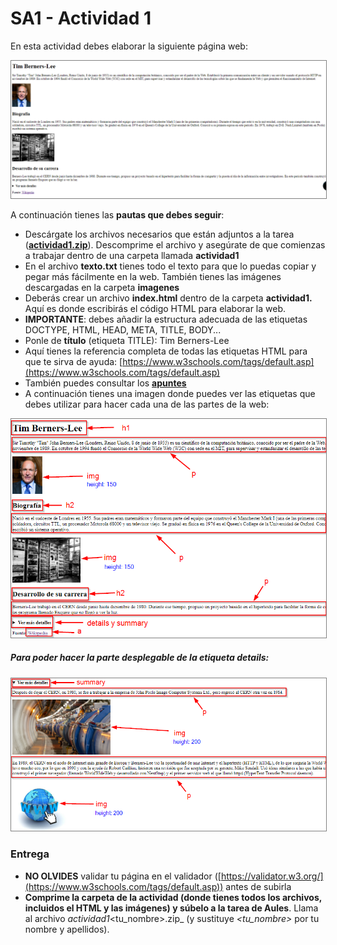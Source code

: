 # SA1 - Actividad 1

En esta actividad debes elaborar la siguiente página web:

<img src="./actividad1.png" alt="Primera web" style="border: 1px solid  gray;">

A continuación tienes las **pautas que debes seguir**:

*   Descárgate los archivos necesarios que están adjuntos a la tarea ([**actividad1.zip**](./actividad1.zip)). Descomprime el archivo y asegúrate de que comienzas a trabajar dentro de una carpeta llamada **actividad1**
*   En el archivo **texto.txt** tienes todo el texto para que lo puedas copiar y pegar más fácilmente en la web. También tienes las imágenes descargadas en la carpeta **imagenes**
*   Deberás crear un archivo **index.html** dentro de la carpeta **actividad1.** Aquí es donde escribirás el código HTML para elaborar la web.
*   **IMPORTANTE**: debes añadir la estructura adecuada de las etiquetas DOCTYPE, HTML, HEAD, META, TITLE, BODY...
*   Ponle de **título** (etiqueta TITLE): Tim Berners-Lee
*   Aquí tienes la referencia completa de todas las etiquetas HTML para que te sirva de ayuda: [https://www.w3schools.com/tags/default.asp](https://www.w3schools.com/tags/default.asp)
*   También puedes consultar los [**apuntes**](https://drive.google.com/drive/folders/1NSkcZkjUyqr1B7XVVDeVJct5uXwGXDbA?usp=sharing)
*   A continuación tienes una imagen donde puedes ver las etiquetas que debes utilizar para hacer cada una de las partes de la web:

<img src="./actividad1_ayuda.png" alt="Primera web" style="border: 1px solid  gray;">

  

##### Para poder hacer la parte desplegable de la **etiqueta** **_details:_**

<img src="./actividad1_ayuda2.png" alt="Primera web" style="border: 1px solid  gray;">

  

### **Entrega**

*   **NO OLVIDES** validar tu página en el validador ([https://validator.w3.org/](https://www.w3schools.com/tags/default.asp)) antes de subirla
* **Comprime la carpeta de la actividad (donde tienes todos los archivos, incluidos el HTML y las imágenes) y súbelo a la tarea de Aules**. Llama al archivo _actividad1_<tu_nombre>.zip_ (y sustituye _<tu_nombre>_ por tu nombre y apellidos).